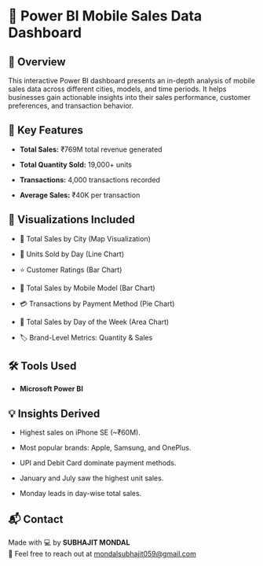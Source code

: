 
# 📱 Power BI Mobile Sales Data Dashboard


## 📌 Overview
This interactive Power BI dashboard presents an in-depth analysis of mobile sales data across different cities, models, and time periods. It helps businesses gain actionable insights into their sales performance, customer preferences, and transaction behavior.
## 🚀 Key Features
- **Total Sales:** ₹769M total revenue generated

- **Total Quantity Sold:** 19,000+ units

- **Transactions:** 4,000 transactions recorded

- **Average Sales:** ₹40K per transaction


## 📍 Visualizations Included
- 🌆 Total Sales by City (Map Visualization) 

- 📅 Units Sold by Day (Line Chart)

- ⭐ Customer Ratings (Bar Chart)

- 📱 Total Sales by Mobile Model (Bar Chart)

- 💳 Transactions by Payment Method (Pie Chart)

- 📆 Total Sales by Day of the Week (Area Chart)

- 🏷️ Brand-Level Metrics: Quantity & Sales
## 🛠️ Tools Used
- **Microsoft Power BI**


## 💡 Insights Derived
- Highest sales on iPhone SE (~₹60M).

- Most popular brands: Apple, Samsung, and OnePlus.

- UPI and Debit Card dominate payment methods.

- January and July saw the highest unit sales.

- Monday leads in day-wise total sales.
## 📬 Contact
Made with 💻 by **SUBHAJIT MONDAL**  
📩 Feel free to reach out at mondalsubhajit059@gmail.com
